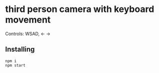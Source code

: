 # third person camera with keyboard movement
Controls: WSAD, <-  ->

## Installing
```
npm i
npm start
```